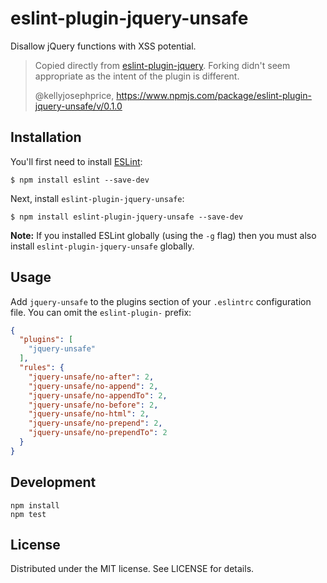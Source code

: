 # eslint-plugin-jquery-unsafe

Disallow jQuery functions with XSS potential.

> Copied directly from [eslint-plugin-jquery](https://github.com/dgraham/eslint-plugin-jquery).
> Forking didn't seem appropriate as the intent of the plugin is different.
>
> @kellyjosephprice, https://www.npmjs.com/package/eslint-plugin-jquery-unsafe/v/0.1.0

## Installation

You'll first need to install [ESLint](http://eslint.org):

```
$ npm install eslint --save-dev
```

Next, install `eslint-plugin-jquery-unsafe`:

```
$ npm install eslint-plugin-jquery-unsafe --save-dev
```

**Note:** If you installed ESLint globally (using the `-g` flag) then you must also install `eslint-plugin-jquery-unsafe` globally.

## Usage

Add `jquery-unsafe` to the plugins section of your `.eslintrc` configuration file. You can omit the `eslint-plugin-` prefix:

```json
{
  "plugins": [
    "jquery-unsafe"
  ],
  "rules": {
    "jquery-unsafe/no-after": 2,
    "jquery-unsafe/no-append": 2,
    "jquery-unsafe/no-appendTo": 2,
    "jquery-unsafe/no-before": 2,
    "jquery-unsafe/no-html": 2,
    "jquery-unsafe/no-prepend": 2,
    "jquery-unsafe/no-prependTo": 2
  }
}
```

## Development

```
npm install
npm test
```

## License

Distributed under the MIT license. See LICENSE for details.
